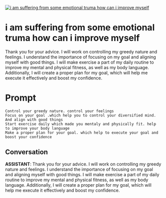 
[![i am suffering from some emotional truma how can i improve myself](https://flow-prompt-covers.s3.us-west-1.amazonaws.com/icon/realistic/real_4.png)]()
# i am suffering from some emotional truma how can i improve myself 
Thank you for your advice. I will work on controlling my greedy nature and feelings. I understand the importance of focusing on my goal and aligning myself with good things. I will make exercise a part of my daily routine to improve my mental and physical fitness, as well as my body language. Additionally, I will create a proper plan for my goal, which will help me execute it effectively and boost my confidence.

# Prompt

```
Control your greedy nature. control your feelings 
Focus on your goal .which help you to control your diversified mind. And align with good things 
Start exercise daily which made you mentaly and physically fit. help to improve your body language 
Make a proper plan for your goal. which help to execute your goal and boost your confidence  
```

## Conversation

**ASSISTANT**: Thank you for your advice. I will work on controlling my greedy nature and feelings. I understand the importance of focusing on my goal and aligning myself with good things. I will make exercise a part of my daily routine to improve my mental and physical fitness, as well as my body language. Additionally, I will create a proper plan for my goal, which will help me execute it effectively and boost my confidence.


